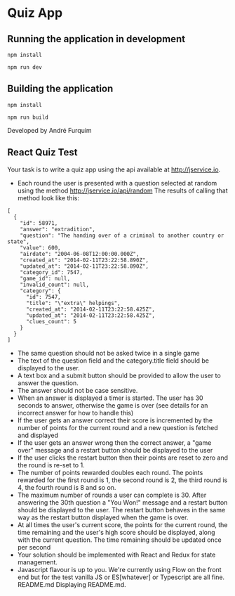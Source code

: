 # Quiz App

## Running the application in development

`npm install`

`npm run dev`

## Building the application

`npm install`

`npm run build`


Developed by André Furquim


## React Quiz Test

Your task is to write a quiz app using the api available at http://jservice.io.

+ Each round the user is presented with a question selected at random using the method http://jservice.io/api/random
The results of calling that method look like this:
```
[
  {
    "id": 58971,
    "answer": "extradition",
    "question": "The handing over of a criminal to another country or state",
    "value": 600,
    "airdate": "2004-06-08T12:00:00.000Z",
    "created_at": "2014-02-11T23:22:58.890Z",
    "updated_at": "2014-02-11T23:22:58.890Z",
    "category_id": 7547,
    "game_id": null,
    "invalid_count": null,
    "category": {
      "id": 7547,
      "title": "\"extra\" helpings",
      "created_at": "2014-02-11T23:22:58.425Z",
      "updated_at": "2014-02-11T23:22:58.425Z",
      "clues_count": 5
    }
  }
]
```
+ The same question should not be asked twice in a single game
+ The text of the question field and the category.title field should be displayed to the user.
+ A text box and a submit button should be provided to allow the user to answer the question.
+ The answer should not be case sensitive.
+ When an answer is displayed a timer is started. The user has 30 seconds to answer, otherwise the game is over (see details for an incorrect answer for how to handle this)
+ If the user gets an answer correct their score is incremented by the number of points for the current round and a new question is fetched and displayed
+ If the user gets an answer wrong then the correct answer, a "game over" message and a restart button should be displayed to the user
+ If the user clicks the restart button then their points are reset to zero and the round is re-set to 1.
+ The number of points rewarded doubles each round. The points rewarded for the first round is 1, the second round is 2, the third round is 4, the fourth round is 8 and so on.
+ The maximum number of rounds a user can complete is 30. After answering the 30th question a "You Won!" message and a restart button should be displayed to the user. The restart button behaves in the same way as the restart button displayed when the game is over.
+ At all times the user's current score, the points for the current round, the time remaining and the user's high score should be displayed, along with the current question. The time remaining should be updated once per second
+ Your solution should be implemented with React and Redux for state management.
+ Javascript flavour is up to you. We're currently using Flow on the front end but for the test vanilla JS or ES[whatever] or Typescript are all fine.
README.md
Displaying README.md.
